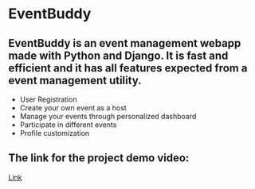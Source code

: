 # EventBuddy
## EventBuddy is an event management webapp made with Python and Django. It is fast and efficient and it has all features expected from a event management utility.
* User Registration
* Create your own event as a host
* Manage your events through personalized dashboard
* Participate in different events
* Profile customization
## The link for the project demo video:
[Link](https://drive.google.com/file/d/1MtsH6CD978gJKrZep3qHzcmg5TiWh7s6/view?usp=sharing)
